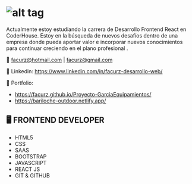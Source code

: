 # ![alt tag](https://media-exp1.licdn.com/dms/image/C4E16AQH7b5qf_PXaTQ/profile-displaybackgroundimage-shrink_350_1400/0/1635605370178?e=1652918400&v=beta&t=HyHJRzZTvcCje5u9hg-KuBAVO-xMc2sK0HV5ZAwkbP0)

Actualmente estoy estudiando la carrera de Desarrollo Frontend React en CoderHouse. 
Estoy en la búsqueda de nuevos desafíos dentro de una empresa donde pueda aportar valor e incorporar nuevos conocimientos para continuar creciendo en el plano profesional .

:e-mail: facurz@hotmail.com | facurz@gmail.com

:link: Linkedin: https://www.linkedin.com/in/facurz-desarrollo-web/

:link: Portfolio: 
 * https://facurz.github.io/Proyecto-GarciaEquipamientos/
 * https://bariloche-outdoor.netlify.app/



## :desktop_computer: FRONTEND DEVELOPER


* HTML5
* CSS
* SAAS  
* BOOTSTRAP 
* JAVASCRIPT
* REACT JS
* GIT & GITHUB


